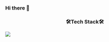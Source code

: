 ### Hi there 👋

<h3 align="center">🛠Tech Stack🛠</h3>
<img src="https://img.shields.io/badge/react-#61DAFB?style=flat-square&logo=react&logoColor=white"/>
&nbsp&nbsp&nbsp&nbsp
